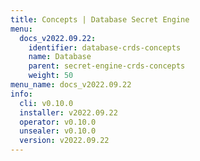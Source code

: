 ```yaml
---
title: Concepts | Database Secret Engine
menu:
  docs_v2022.09.22:
    identifier: database-crds-concepts
    name: Database
    parent: secret-engine-crds-concepts
    weight: 50
menu_name: docs_v2022.09.22
info:
  cli: v0.10.0
  installer: v2022.09.22
  operator: v0.10.0
  unsealer: v0.10.0
  version: v2022.09.22
---
```


